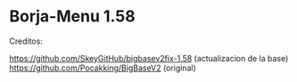 # Borja-Menu 1.58

Creditos:

https://github.com/SkeyGitHub/bigbasev2fix-1.58 (actualizacion de la base)  
https://github.com/Pocakking/BigBaseV2 (original)
